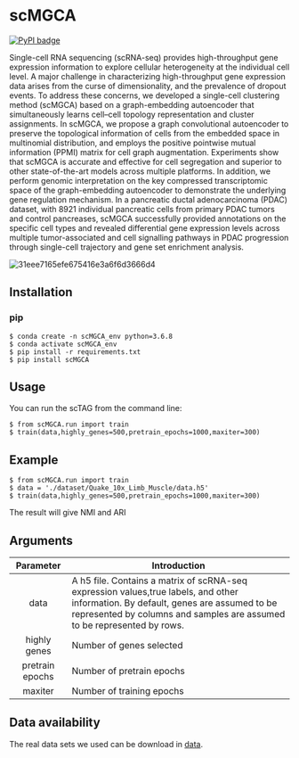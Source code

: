 # scMGCA

[![PyPI badge](https://img.shields.io/pypi/v/scMGCA.svg)](https://pypi.org/project/scMGCA/)

Single-cell RNA sequencing (scRNA-seq) provides high-throughput gene expression information to explore cellular heterogeneity at the individual cell level. A major challenge in characterizing high-throughput gene expression data arises from the curse of dimensionality, and the prevalence of dropout events. To address these concerns, we developed a single-cell clustering method (scMGCA) based on a graph-embedding autoencoder that simultaneously learns cell–cell topology representation and cluster assignments. In scMGCA, we propose a graph convolutional autoencoder to preserve the topological information of cells from the embedded space in multinomial distribution, and employs the positive pointwise mutual information (PPMI) matrix for cell graph augmentation. Experiments show that scMGCA is accurate and effective for cell segregation and superior to other state-of-the-art models across multiple platforms. In addition, we perform genomic interpretation on the key compressed transcriptomic space of the graph-embedding autoencoder to demonstrate the underlying gene regulation mechanism. In a pancreatic ductal adenocarcinoma (PDAC) dataset, with 8921 individual pancreatic cells from primary PDAC tumors and control pancreases, scMGCA successfully provided annotations on the specific cell types and revealed differential gene expression levels across multiple tumor-associated and cell signalling pathways in PDAC progression through single-cell trajectory and gene set enrichment analysis.


![31eee7165efe675416e3a6f6d3666d4](https://user-images.githubusercontent.com/65069252/166087735-0f1cb1fb-27e4-4c6c-8852-47dd17b42cba.png)



## Installation

### pip

```
$ conda create -n scMGCA_env python=3.6.8
$ conda activate scMGCA_env
$ pip install -r requirements.txt
$ pip install scMGCA
```


## Usage

You can run the scTAG from the command line:

```
$ from scMGCA.run import train
$ train(data,highly_genes=500,pretrain_epochs=1000,maxiter=300)
```


## Example

```
$ from scMGCA.run import train
$ data = './dataset/Quake_10x_Limb_Muscle/data.h5'
$ train(data,highly_genes=500,pretrain_epochs=1000,maxiter=300)
```

The result will give NMI and ARI



## Arguments

|    Parameter    | Introduction                                                 |
| :-------------: | ------------------------------------------------------------ |
|      data       | A h5 file. Contains a matrix of scRNA-seq expression values,true labels, and other information. By default, genes are assumed to be represented by columns and samples are assumed to be represented by rows. |
|  highly genes   | Number of genes selected                                     |
| pretrain epochs | Number of pretrain epochs                                    |
|     maxiter     | Number of training epochs                                    |

## Data availability

The real data sets we used can be download in <a href="https://drive.google.com/drive/folders/1BIZxZNbouPtGf_cyu7vM44G5EcbxECeu">data</a>.
